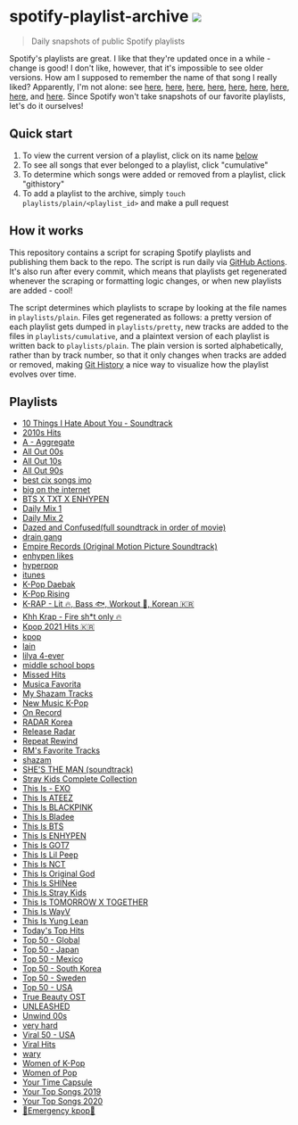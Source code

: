 # spotify-playlist-archive [![](https://github.com/tg-z/spotify-playlist-archive/actions/workflows/main.yml/badge.svg)](https://github.com/tg-z/spotify-playlist-archive/actions/workflows/main.yml)

> Daily snapshots of public Spotify playlists

Spotify's playlists are great. I like that they're updated once in a while -
change is good! I don't like, however, that it's impossible to see older
versions. How am I supposed to remember the name of that song I really liked?
Apparently, I'm not alone: see
[here](https://community.spotify.com/t5/Content-Questions/View-previous-versions-of-playlists/td-p/4400750),
[here](https://community.spotify.com/t5/Accounts/A-playlist-was-modified-Can-I-get-the-old-songs-back/td-p/1001889),
[here](https://community.spotify.com/t5/Content-Questions/Seeing-an-old-version-of-a-playlist/td-p/1318739),
[here](https://community.spotify.com/t5/Other-Partners-Web-Player-etc/Playlists-Is-there-any-way-to-recover-previous-versions-of-a/td-p/4726831),
[here](https://community.spotify.com/t5/Desktop-Mac/Find-Songs-of-old-versions-of-Spotify-Playlists/td-p/998504),
[here](https://community.spotify.com/t5/Closed-Ideas/Playlist-Versioning-History/idi-p/1133819),
[here](https://community.spotify.com/t5/Closed-Ideas/Playlist-History-Versioning/idi-p/1346418),
[here](https://community.spotify.com/t5/Closed-Ideas/Playlists-Playlist-History/idi-p/1816799),
and [here](https://community.spotify.com/t5/Live-Ideas/Playlists-Edit-History/idi-p/4573743).
Since Spotify won't take snapshots of our favorite playlists, let's do it ourselves!

## Quick start

1. To view the current version of a playlist, click on its name [below](https://github.com/mackorone/spotify-playlist-archive#playlists)
1. To see all songs that ever belonged to a playlist, click "cumulative"
1. To determine which songs were added or removed from a playlist, click "githistory"
1. To add a playlist to the archive, simply `touch playlists/plain/<playlist_id>` and make a pull request

## How it works

This repository contains a script for scraping Spotify playlists and publishing
them back to the repo. The script is run daily via
[GitHub Actions](https://github.com/mackorone/spotify-playlist-archive/actions/workflows/main.yml).
It's also run after every commit, which means that playlists get regenerated
whenever the scraping or formatting logic changes, or when new playlists are
added - cool!

The script determines which playlists to scrape by looking at the file names in
`playlists/plain`. Files get regenerated as follows: a pretty version of each
playlist gets dumped in `playlists/pretty`, new tracks are added to the
files in `playlists/cumulative`, and a plaintext version of each playlist is
written back to `playlists/plain`. The plain version is sorted alphabetically,
rather than by track number, so that it only changes when tracks are added or
removed, making [Git History](https://githistory.xyz/) a nice way to visualize
how the playlist evolves over time.

## Playlists

- [10 Things I Hate About You - Soundtrack](/playlists/pretty/10%20Things%20I%20Hate%20About%20You%20-%20Soundtrack.md)
- [2010s Hits](/playlists/pretty/2010s%20Hits.md)
- [A - Aggregate](/playlists/pretty/A%20-%20Aggregate.md)
- [All Out 00s](/playlists/pretty/All%20Out%2000s.md)
- [All Out 10s](/playlists/pretty/All%20Out%2010s.md)
- [All Out 90s](/playlists/pretty/All%20Out%2090s.md)
- [best cix songs imo](/playlists/pretty/best%20cix%20songs%20imo.md)
- [big on the internet](/playlists/pretty/big%20on%20the%20internet.md)
- [BTS X TXT X ENHYPEN](/playlists/pretty/BTS%20X%20TXT%20X%20ENHYPEN.md)
- [Daily Mix 1](/playlists/pretty/Daily%20Mix%201.md)
- [Daily Mix 2](/playlists/pretty/Daily%20Mix%202.md)
- [Dazed and Confused(full soundtrack in order of movie)](/playlists/pretty/Dazed%20and%20Confused(full%20soundtrack%20in%20order%20of%20movie).md)
- [drain gang](/playlists/pretty/drain%20gang.md)
- [Empire Records (Original Motion Picture Soundtrack)](/playlists/pretty/Empire%20Records%20(Original%20Motion%20Picture%20Soundtrack).md)
- [enhypen likes](/playlists/pretty/enhypen%20likes.md)
- [hyperpop](/playlists/pretty/hyperpop.md)
- [itunes](/playlists/pretty/itunes.md)
- [K-Pop Daebak](/playlists/pretty/K-Pop%20Daebak.md)
- [K-Pop Rising](/playlists/pretty/K-Pop%20Rising.md)
- [K-RAP - Lit 🔥, Bass 🐟,  Workout 💪, Korean 🇰🇷](/playlists/pretty/K-RAP%20-%20Lit%20🔥,%20Bass%20🐟,%20%20Workout%20💪,%20Korean%20🇰🇷.md)
- [Khh Krap - Fire sh*t only 🔥](/playlists/pretty/Khh%20Krap%20-%20Fire%20sh*t%20only%20🔥.md)
- [Kpop 2021 Hits 🇰🇷](/playlists/pretty/Kpop%202021%20Hits%20🇰🇷.md)
- [kpop](/playlists/pretty/kpop.md)
- [lain](/playlists/pretty/lain.md)
- [lilya 4-ever](/playlists/pretty/lilya%204-ever.md)
- [middle school bops](/playlists/pretty/middle%20school%20bops.md)
- [Missed Hits](/playlists/pretty/Missed%20Hits.md)
- [Musica Favorita](/playlists/pretty/Musica%20Favorita.md)
- [My Shazam Tracks](/playlists/pretty/My%20Shazam%20Tracks.md)
- [New Music K-Pop](/playlists/pretty/New%20Music%20K-Pop.md)
- [On Record](/playlists/pretty/On%20Record.md)
- [RADAR Korea](/playlists/pretty/RADAR%20Korea.md)
- [Release Radar](/playlists/pretty/Release%20Radar.md)
- [Repeat Rewind](/playlists/pretty/Repeat%20Rewind.md)
- [RM's Favorite Tracks](/playlists/pretty/RM's%20Favorite%20Tracks.md)
- [shazam](/playlists/pretty/shazam.md)
- [SHE'S THE MAN (soundtrack)](/playlists/pretty/SHE'S%20THE%20MAN%20(soundtrack).md)
- [Stray Kids Complete Collection](/playlists/pretty/Stray%20Kids%20Complete%20Collection.md)
- [This Is - EXO](/playlists/pretty/This%20Is%20-%20EXO.md)
- [This Is ATEEZ](/playlists/pretty/This%20Is%20ATEEZ.md)
- [This Is BLACKPINK](/playlists/pretty/This%20Is%20BLACKPINK.md)
- [This Is Bladee](/playlists/pretty/This%20Is%20Bladee.md)
- [This Is BTS](/playlists/pretty/This%20Is%20BTS.md)
- [This Is ENHYPEN](/playlists/pretty/This%20Is%20ENHYPEN.md)
- [This Is GOT7](/playlists/pretty/This%20Is%20GOT7.md)
- [This Is Lil Peep](/playlists/pretty/This%20Is%20Lil%20Peep.md)
- [This Is NCT](/playlists/pretty/This%20Is%20NCT.md)
- [This Is Original God](/playlists/pretty/This%20Is%20Original%20God.md)
- [This Is SHINee](/playlists/pretty/This%20Is%20SHINee.md)
- [This Is Stray Kids](/playlists/pretty/This%20Is%20Stray%20Kids.md)
- [This Is TOMORROW X TOGETHER](/playlists/pretty/This%20Is%20TOMORROW%20X%20TOGETHER.md)
- [This Is WayV](/playlists/pretty/This%20Is%20WayV.md)
- [This Is Yung Lean](/playlists/pretty/This%20Is%20Yung%20Lean.md)
- [Today's Top Hits](/playlists/pretty/Today's%20Top%20Hits.md)
- [Top 50 - Global](/playlists/pretty/Top%2050%20-%20Global.md)
- [Top 50 - Japan](/playlists/pretty/Top%2050%20-%20Japan.md)
- [Top 50 - Mexico](/playlists/pretty/Top%2050%20-%20Mexico.md)
- [Top 50 - South Korea](/playlists/pretty/Top%2050%20-%20South%20Korea.md)
- [Top 50 - Sweden](/playlists/pretty/Top%2050%20-%20Sweden.md)
- [Top 50 - USA](/playlists/pretty/Top%2050%20-%20USA.md)
- [True Beauty OST](/playlists/pretty/True%20Beauty%20OST.md)
- [UNLEASHED](/playlists/pretty/UNLEASHED.md)
- [Unwind 00s](/playlists/pretty/Unwind%2000s.md)
- [very hard](/playlists/pretty/very%20hard.md)
- [Viral 50 - USA](/playlists/pretty/Viral%2050%20-%20USA.md)
- [Viral Hits](/playlists/pretty/Viral%20Hits.md)
- [wary](/playlists/pretty/wary.md)
- [Women of K-Pop](/playlists/pretty/Women%20of%20K-Pop.md)
- [Women of Pop](/playlists/pretty/Women%20of%20Pop.md)
- [Your Time Capsule](/playlists/pretty/Your%20Time%20Capsule.md)
- [Your Top Songs 2019](/playlists/pretty/Your%20Top%20Songs%202019.md)
- [Your Top Songs 2020](/playlists/pretty/Your%20Top%20Songs%202020.md)
- [🚨Emergency kpop🚨](/playlists/pretty/🚨Emergency%20kpop🚨.md)
